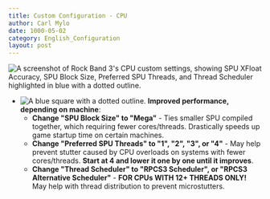 ```yaml
---
title: Custom Configuration - CPU
author: Carl Mylo
date: 1000-05-02
category: English_Configuration
layout: post
---
```


![A screenshot of Rock Band 3's CPU custom settings, showing SPU XFloat Accuracy, SPU Block Size, Preferred SPU Threads, and Thread Scheduler highlighted in blue with a dotted outline.](https://raw.githubusercontent.com/carlmylo/rb3-pc/TheGreatSplit/assets/images/cust/cpu.png "CPU")

* ![A blue square with a dotted outline.](https://raw.githubusercontent.com/carlmylo/rb3-pc/TheGreatSplit/assets/images/cust/smallblue.png "Tan Square") **Improved performance, depending on machine**: 
	* **Change "SPU Block Size" to "Mega"** - Ties smaller SPU compiled together, which requiring fewer cores/threads. Drastically speeds up game startup time on certain machines.
	* **Change "Preferred SPU Threads" to "1", "2", "3", or "4"** - May help prevent stutter caused by CPU overloads on systems with fewer cores/threads. **Start at 4 and lower it one by one until it improves**.
	* **Change "Thread Scheduler" to "RPCS3 Scheduler", or "RPCS3 Alternative Scheduler"** - **FOR CPUs WITH 12+ THREADS ONLY!** May help with thread distribution to prevent microstutters.